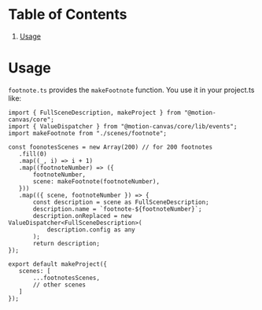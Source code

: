 
# Table of Contents

1.  [Usage](#orgbb54f77)



<a id="orgbb54f77"></a>

# Usage

`footnote.ts` provides the `makeFootnote` function. You use it in your project.ts like:

    import { FullSceneDescription, makeProject } from "@motion-canvas/core";
    import { ValueDispatcher } from "@motion-canvas/core/lib/events";
    import makeFootnote from "./scenes/footnote";
    
    const foonotesScenes = new Array(200) // for 200 footnotes
       .fill(0)
       .map((_, i) => i + 1)
       .map((footnoteNumber) => ({
           footnoteNumber,
           scene: makeFootnote(footnoteNumber),
       }))
       .map(({ scene, footnoteNumber }) => {
           const description = scene as FullSceneDescription;
           description.name = `footnote-${footnoteNumber}`;
           description.onReplaced = new ValueDispatcher<FullSceneDescription>(
               description.config as any
           );
           return description;
    });
    
    export default makeProject({
       scenes: [
           ...footnotesScenes,
           // other scenes
       ]
    });

